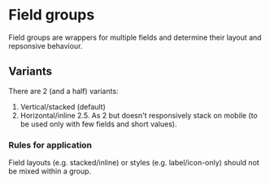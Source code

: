 # Field groups

Field groups are wrappers for multiple fields and determine their layout and repsonsive behaviour.

## Variants

There are 2 (and a half) variants:

1. Vertical/stacked (default)
2. Horizontal/inline
   2.5. As 2 but doesn't responsively stack on mobile (to be used only with few fields and short values).

### Rules for application

Field layouts (e.g. stacked/inline) or styles (e.g. label/icon-only) should not be mixed within a group.
